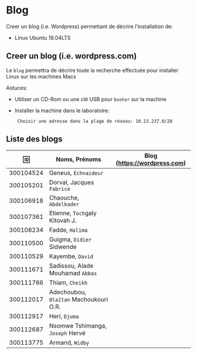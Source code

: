 
# Blog


Creer un blog (i.e. Wordpress) permettant de décrire l'installation de:

* Linux Ubuntu 18.04LTS

## Creer un blog (i.e. wordpress.com)

Le `blog` permettra de décrire toute la recherche effectuée pour installer Linux sur les machines Macs

Astuces: 

* Utiliser un CD-Rom ou une clé USB pour `booter` sur la machine

* Installer la machine dans le laboratoire:

       Choisir une adresse dans la plage de réseau: 10.13.237.0/28
       
## Liste des blogs

| :id:      | Noms, Prénoms                            |   Blog (https://wordpress.com)                           |
|-----------|------------------------------------------|----------------------------------------------------------|
| 300104524 | Geneus, `Echnaideur`                     |                                                          |
| 300105201 | Dorval, Jacques `Fabrice`                |                                                          |
| 300106918 | Chaouche, `Abdelkader`                   |                                                          |
| 300107361 | Etienne, `Toch`galy Kitovah J.           |                                                          |
| 300108234 | Fadde, `Halima`                          |                                                          |
| 300110500 | Guigma, `Didier` Sidwende                |                                                          |
| 300110529 | Kayembe, `David`                         |                                                          |
| 300111671 | Sadissou, Alade Mouhamad `Abbas`         |                                                          |
| 300111766 | Thiam, `Cheikh`                          |                                                          |
| 300112017 | Adechoubou, `Olaïtan` Machoukouri O.R.   |                                                          |
| 300112917 | Heri, `Djuma`                            |                                                          |
| 300112687 | Nsomwe Tshimanga, `Joseph` Hervé         |                                                          |
| 300113775 | Armand, `Widby`                          |                                                          |


